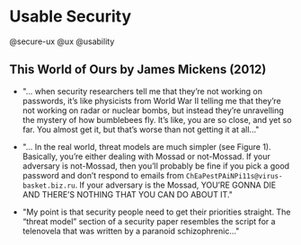 # Usable Security
@secure-ux  @ux @usability 

## This World of Ours by James Mickens (2012)

* "... when security researchers tell me that they’re not working on passwords, 
it’s like physicists from World War II telling me that they’re not working on
radar or nuclear bombs, but instead they’re unravelling the mystery of how
bumblebees fly. It’s like, you are so close, and yet so far.  You almost get
it, but that’s worse than not getting it at all..."

* "... In the real world, threat models are much simpler (see Figure 1).
  Basically, you’re either dealing with Mossad or not-Mossad. If your adversary
is not-Mossad, then you’ll probably be fine if you pick a good password and
don’t respond to emails from `ChEaPestPAiNPi11s@virus-basket.biz.ru`. If your
adversary is the Mossad, YOU’RE GONNA DIE AND THERE’S NOTHING THAT YOU CAN DO
ABOUT IT."

* "My point is that security people need to get their priorities
straight. The “threat model” section of a security paper resembles
the script for a telenovela that was written by a paranoid
schizophrenic..."
